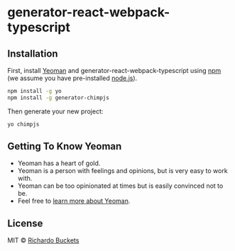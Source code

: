 # generator-react-webpack-typescript

>

## Installation

First, install [Yeoman](http://yeoman.io) and generator-react-webpack-typescript using [npm](https://www.npmjs.com/) (we assume you have pre-installed [node.js](https://nodejs.org/)).

```bash
npm install -g yo
npm install -g generator-chimpjs
```

Then generate your new project:

```bash
yo chimpjs
```

## Getting To Know Yeoman

- Yeoman has a heart of gold.
- Yeoman is a person with feelings and opinions, but is very easy to work with.
- Yeoman can be too opinionated at times but is easily convinced not to be.
- Feel free to [learn more about Yeoman](http://yeoman.io/).

## License

MIT © [Richardo Buckets]()

[npm-image]: https://badge.fury.io/js/generator-react-webpack-typescript.svg
[npm-url]: https://npmjs.org/package/generator-react-webpack-typescript
[travis-image]: https://travis-ci.org/rnguyen17/generator-react-webpack-typescript.svg?branch=master
[travis-url]: https://travis-ci.org/rnguyen17/generator-react-webpack-typescript
[daviddm-image]: https://david-dm.org/rnguyen17/generator-react-webpack-typescript.svg?theme=shields.io
[daviddm-url]: https://david-dm.org/rnguyen17/generator-react-webpack-typescript
[coveralls-image]: https://coveralls.io/repos/rnguyen17/generator-react-webpack-typescript/badge.svg
[coveralls-url]: https://coveralls.io/r/rnguyen17/generator-react-webpack-typescript

